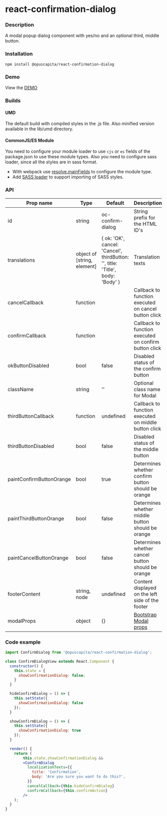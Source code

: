 # react-confirmation-dialog

### Description
A modal popup dialog component with yes/no and an optional third, middle button.

### Installation
```
npm install @opuscapita/react-confirmation-dialog
```

### Demo
View the [DEMO](https://opuscapita.github.io/react-confirmation-dialog)

### Builds
#### UMD
The default build with compiled styles in the .js file. Also minified version available in the lib/umd directory.
#### CommonJS/ES Module
You need to configure your module loader to use `cjs` or `es` fields of the package.json to use these module types.
Also you need to configure sass loader, since all the styles are in sass format.
* With webpack use [resolve.mainFields](https://webpack.js.org/configuration/resolve/#resolve-mainfields) to configure the module type.
* Add [SASS loader](https://github.com/webpack-contrib/sass-loader) to support importing of SASS styles.

### API
| Prop name                | Type                        | Default                                                                       | Description                                                                               |
| ------------------------ | --------------------------- | ----------------------------------------------------------------------------- | ----------------------------------------------------------------------------------------- |
| id                       | string                      | oc-confirm-dialog                                                             | String prefix for the HTML ID's                                                           |
| translations             | object of [string, element] | { ok: 'OK', cancel: 'Cancel', thirdButton: '', title: 'Title', body: 'Body' } | Translation texts                                                                         |
| cancelCallback           | function                    |                                                                               | Callback to function executed on cancel button click                                      |
| confirmCallback          | function                    |                                                                               | Callback to function executed on confirm button click                                     |
| okButtonDisabled         | bool                        | false                                                                         | Disabled status of the confirm button                                                     |
| className                | string                      | ''                                                                            | Optional class name for Modal                                                             |
| thirdButtonCallback      | function                    | undefined                                                                     | Callback to function executed on middle button click                                      |
| thirdButtonDisabled      | bool                        | false                                                                         | Disabled status of the middle button                                                      |
| paintConfirmButtonOrange | bool                        | true                                                                          | Determines whether confirm button should be orange                                        |
| paintThirdButtonOrange   | bool                        | false                                                                         | Determines whether middle button should be orange                                         |
| paintCancelButtonOrange  | bool                        | false                                                                         | Determines whether cancel button should be orange                                         |
| footerContent            | string, node                | undefined                                                                     | Content displayed on the left side of the footer                                          |
| modalProps               | object                      | {}                                                                            | [Bootstrap Modal props](https://react-bootstrap.github.io/components/modal/#modals-props) |

### Code example
```jsx
import ConfirmDialog from '@opuscapita/react-confirmation-dialog';

class ConfirmDialogView extends React.Component {
  constructor() {
    this.state = {
      showConfirmationDialog: false;
    }
  }

  hideConfirmDialog = () => {
    this.setState({
      showConfirmationDialog: false
    });
  }

  showConfirmDialog = () => {
    this.setState({
      showConfirmationDialog: true
    });
  }

  render() {
    return (
        this.state.showConfirmationDialog &&
        <ConfirmDialog
          localizationTexts={{
            title: 'Confirmation',
            body: 'Are you sure you want to do this?',
          }}
          cancelCallback={this.hideConfirmDialog}
          confirmCallback={this.confirmAction}
        />
    );
  }
}
```
